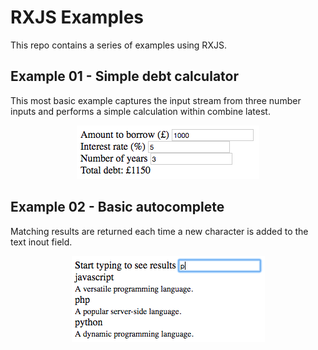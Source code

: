 # RXJS Examples

This repo contains a series of examples using RXJS.

## Example 01 - Simple debt calculator
This most basic example captures the input stream from three number inputs and
performs a simple calculation within combine latest.

<p align="center">
  <img src="01-simple-debt-calculator/screenshot.png" alt="Simple debt calculator" width="292" height="86"/>
</p>

## Example 02 - Basic autocomplete
Matching results are returned each time a new character is added to the text
inout field.

<p align="center">
  <img src="02-basic-autocomplete/screenshot.png" alt="Basic autocomplete" width="309" height="138"/>
</p>
